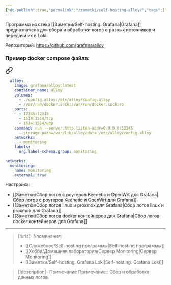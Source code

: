 ```yaml
---
{"dg-publish":true,"permalink":"/zametki/self-hosting-alloy/","tags":[""],"created":"2024-10-09 01:10","updated":"2024-10-10T01:58:36+03:00"}
---
```


Программа из стека [[Заметки/Self-hosting. Grafana\|Grafana]] предназначена для сбора и обработки логов с разных источников и передачи их в Loki.

Репозиторий: https://github.com/grafana/alloy
### Пример docker compose файла:

<div class="transclusion internal-embed is-loaded"><a class="markdown-embed-link" href="/docker-compose/alloy/" aria-label="Open link"><svg xmlns="http://www.w3.org/2000/svg" width="24" height="24" viewBox="0 0 24 24" fill="none" stroke="currentColor" stroke-width="2" stroke-linecap="round" stroke-linejoin="round" class="svg-icon lucide-link"><path d="M10 13a5 5 0 0 0 7.54.54l3-3a5 5 0 0 0-7.07-7.07l-1.72 1.71"></path><path d="M14 11a5 5 0 0 0-7.54-.54l-3 3a5 5 0 0 0 7.07 7.07l1.71-1.71"></path></svg></a><div class="markdown-embed">





```yaml
  alloy:
    image: grafana/alloy:latest
    container_name: alloy
    volumes:
      - ./config.alloy:/etc/alloy/config.alloy
      - /var/run/docker.sock:/var/run/docker.sock:ro
    ports:
      - 12345:12345
      - 1514:1514/tcp
      - 1514:1514/udp
    command: run --server.http.listen-addr=0.0.0.0:12345
      --storage.path=/var/lib/alloy/data /etc/alloy/config.alloy
    networks:
      - monitoring
    labels:
      org.label-schema.group: monitoring

networks:
  monitoring:
    name: monitoring
    external: true
```


</div></div>


Настройка:
- [[Заметки/Сбор логов с роутеров Keenetic и OpenWrt для Grafana\|Сбор логов с роутеров Keenetic и OpenWrt для Grafana]]
- [[Заметки/Сбор логов linux и proxmox для Grafana\|Сбор логов linux и proxmox для Grafana]]
- [[Заметки/Сбор логов docker контейнеров для Grafana\|Сбор логов docker контейнеров для Grafana]]

---
> [!urls]- Упоминания:
> - [[Служебное/Self-hosting программы\|Self-hosting программы]]
 > - [[Хобби/Домашняя лаборатория/Сервер Monitoring\|Сервер Monitoring]]
 > - [[Заметки/Self-hosting. Grafana Loki\|Self-hosting. Grafana Loki]]

> [!description]- Примечание
> Примечание:: Сбор и обработка данных логов
